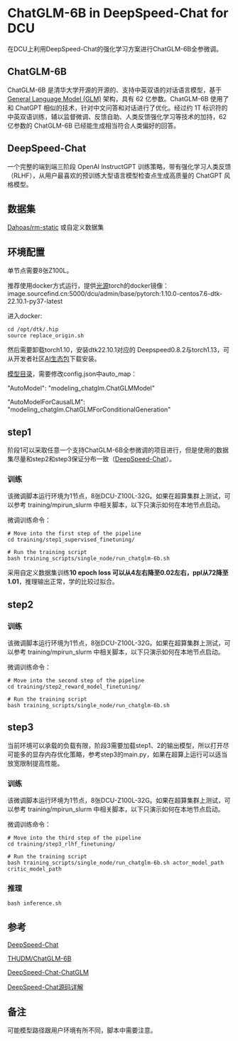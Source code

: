 # ChatGLM-6B in DeepSpeed-Chat for DCU

在DCU上利用DeepSpeed-Chat的强化学习方案进行ChatGLM-6B全参微调。

## ChatGLM-6B

ChatGLM-6B 是清华大学开源的开源的、支持中英双语的对话语言模型，基于 [General Language Model (GLM)](https://github.com/THUDM/GLM) 架构，具有 62 亿参数。ChatGLM-6B 使用了和 ChatGPT 相似的技术，针对中文问答和对话进行了优化。经过约 1T 标识符的中英双语训练，辅以监督微调、反馈自助、人类反馈强化学习等技术的加持，62 亿参数的 ChatGLM-6B 已经能生成相当符合人类偏好的回答。

## DeepSpeed-Chat

一个完整的端到端三阶段 OpenAI InstructGPT 训练策略，带有强化学习人类反馈（RLHF），从用户最喜欢的预训练大型语言模型检查点生成高质量的 ChatGPT 风格模型。

## 数据集

[Dahoas/rm-static](https://huggingface.co/datasets/Dahoas/rm-static) 或自定义数据集

## 环境配置

单节点需要8张Z100L。

推荐使用docker方式运行，提供[光源](https://www.sourcefind.cn/#/service-details)torch的docker镜像：image.sourcefind.cn:5000/dcu/admin/base/pytorch:1.10.0-centos7.6-dtk-22.10.1-py37-latest

进入docker:

```plaintext
cd /opt/dtk/.hip
source replace_origin.sh
```

然后需要卸载torch1.10，安装dtk22.10.1对应的 Deepspeed0.8.2与torch1.13，可从开发者社区[AI生态包](https://developer.hpccube.com/tool/)下载安装。

[模型目录](https://huggingface.co/THUDM/chatglm-6b)，需要修改config.json中auto_map：

"AutoModel": "modeling_chatglm.ChatGLMModel"

"AutoModelForCausalLM": "modeling_chatglm.ChatGLMForConditionalGeneration"

## step1

阶段1可以采取任意一个支持ChatGLM-6B全参微调的项目进行，但是使用的数据集尽量和step2和step3保证分布一致（[DeepSpeed-Chat](https://github.com/microsoft/DeepSpeedExamples/tree/master/applications/DeepSpeed-Chat)）。

### 训练

该微调脚本运行环境为1节点，8张DCU-Z100L-32G。如果在超算集群上测试，可以参考 training/mpirun_slurm 中相关脚本，以下只演示如何在本地节点启动。

微调训练命令：

```plaintext
# Move into the first step of the pipeline
cd training/step1_supervised_finetuning/

# Run the training script
bash training_scripts/single_node/run_chatglm-6b.sh
```

采用自定义数据集训练**10 epoch loss 可以从4左右降至0.02左右，ppl从72降至1.01**，推理输出正常，学的比较过拟合。

## step2

### 训练

该微调脚本运行环境为1节点，8张DCU-Z100L-32G。如果在超算集群上测试，可以参考 training/mpirun_slurm 中相关脚本，以下只演示如何在本地节点启动。

微调训练命令：

```plaintext
# Move into the second step of the pipeline
cd training/step2_reward_model_finetuning/

# Run the training script
bash training_scripts/single_node/run_chatglm-6b.sh
```

## step3

当前环境可以承载的负载有限，阶段3需要加载step1、2的输出模型，所以打开尽可能多的显存内存优化策略，参考step3的main.py，如果在超算上运行可以适当放宽限制提高性能。

### 训练

该微调脚本运行环境为1节点，8张DCU-Z100L-32G。如果在超算集群上测试，可以参考 training/mpirun_slurm 中相关脚本，以下只演示如何在本地节点启动。

微调训练命令：

```plaintext
# Move into the third step of the pipeline
cd training/step3_rlhf_finetuning/

# Run the training script
bash training_scripts/single_node/run_chatglm-6b.sh actor_model_path critic_model_path 
```

### 推理

```
bash inference.sh
```

## 参考

[DeepSpeed-Chat](https://github.com/microsoft/DeepSpeedExamples/tree/master/applications/DeepSpeed-Chat)

[THUDM/ChatGLM-6B](https://github.com/THUDM/ChatGLM-6B/tree/main)

[DeepSpeed-Chat-ChatGLM](https://github.com/yangzhipeng1108/DeepSpeed-Chat-ChatGLM)

[DeepSpeed-Chat源码详解](https://blog.csdn.net/remixa/category_12325075.html)

## 备注

可能模型路径跟用户环境有所不同，脚本中需要注意。

